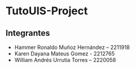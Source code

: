 # TutoUIS-Project
## Integrantes
- Hammer Ronaldo Muñoz Hernández – 2211918
- Karen Dayana Mateus Gomez - 2212765
- William Andrés Urrutia Torres  – 2220058
